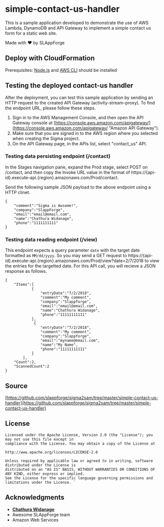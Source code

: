 # simple-contact-us-handler

This is a sample application developed to demonstrate the use of AWS Lambda, DynamoDB and API Gateway to implement a simple contact us form for a static web site.

Made with ❤️ by SLAppForge

## Deploy with CloudFormation

Prerequisites: [Node.js](https://nodejs.org/en/) and [AWS CLI](http://docs.aws.amazon.com/cli/latest/userguide/installing.html) should be installed


## Testing the deployed contact-us handler
After the deployment, you can test this sample application by sending an HTTP request to the created API Gateway (activity-stream-proxy). To find the endpoint URL, please follow these steps.

1. Sign in to the AWS Management Console, and then open the API Gateway console at [https://console.aws.amazon.com/apigateway/](https://console.aws.amazon.com/apigateway/ "Amazon API Gateway").
2. Make sure that you are signed in to the AWS region where you selected when creating the Sigma project.
3. On the API Gateway page, in the APIs list, select "contact_us" API.

### Testing data persisting endpoint (/contact)
In the Stages navigation pane, expand the Prod stage, select POST on /contact, and then copy the Invoke URL value in the format of https://{api-id}.execute-api.{region}.amazonaws.com/Prod/contact.

Send the following sample JSON payload to the above endpoint using a HTTP clinet.

```
{
    "comment":"Sigma is Awsome!",
    "company":"SlappForge",
    "email":"email@email.com",
    "name":"Chathura Widanage",
    "phone":"1111111111"
}
```

### Testing data reading endpoint (/view)
This endpoint expects a query parameter `date` with the target date formatted as `MM/dd/yyyy`. So you may send a GET request to https://{api-id}.execute-api.{region}.amazonaws.com/Prod/view?date=2/7/2018 to view the entries for the targetted date.
For this API call, you will recieve a JSON response as follows.

```
{
    "Items":[
            {
                "entryDate":"7/2/2018",
                "comment":"My comment",
                "company":"Slappforge",
                "email":"email@email.com",
                "name":"Chathura Widanage",
                "phone":"11111111111"
            },
             {
                "entryDate":"7/2/2018",
                "comment":"My comment",
                "company":"Slappforge",
                "email":"myname@email.com",
                "name":"My Name",
                "phone":"11111111111"
            }
        ],
    "Count":2,
    "ScannedCount":2
}
``` 

## Source

[https://github.com/slappforge/sigma2sam/tree/master/simple-contact-us-handler](https://github.com/slappforge/sigma2sam/tree/master/simple-contact-us-handler)

## License
```
Licensed under the Apache License, Version 2.0 (the "License"); you may not use this file except in 
compliance with the License. You may obtain a copy of the License at 

http://www.apache.org/licenses/LICENSE-2.0 

Unless required by applicable law or agreed to in writing, software distributed under the License is 
distributed on an "AS IS" BASIS, WITHOUT WARRANTIES OR CONDITIONS OF ANY KIND, either express or implied. 
See the License for the specific language governing permissions and limitations under the License. `
```
## Acknowledgments
* [**Chathura Widanage**](https://github.com/chathurawidanage)
* Awesome SLAppForge team
* Amazon Web Services 
